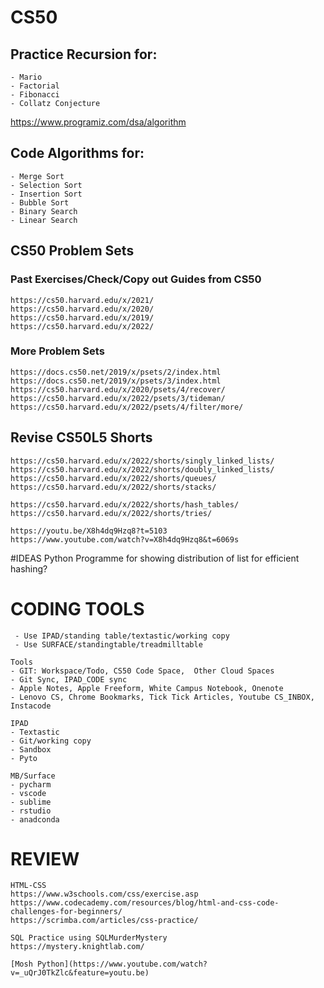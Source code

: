 # CS50

## Practice Recursion for:
    - Mario
    - Factorial
    - Fibonacci
    - Collatz Conjecture

https://www.programiz.com/dsa/algorithm

## Code Algorithms for:
    - Merge Sort
    - Selection Sort
    - Insertion Sort
    - Bubble Sort
    - Binary Search
    - Linear Search

## CS50 Problem Sets
### Past Exercises/Check/Copy out Guides from CS50
    https://cs50.harvard.edu/x/2021/
    https://cs50.harvard.edu/x/2020/
    https://cs50.harvard.edu/x/2019/
    https://cs50.harvard.edu/x/2022/

### More Problem Sets
    https://docs.cs50.net/2019/x/psets/2/index.html
    https://docs.cs50.net/2019/x/psets/3/index.html
    https://cs50.harvard.edu/x/2020/psets/4/recover/
    https://cs50.harvard.edu/x/2022/psets/3/tideman/
    https://cs50.harvard.edu/x/2022/psets/4/filter/more/

## Revise CS50L5 Shorts
    https://cs50.harvard.edu/x/2022/shorts/singly_linked_lists/
    https://cs50.harvard.edu/x/2022/shorts/doubly_linked_lists/
    https://cs50.harvard.edu/x/2022/shorts/queues/
    https://cs50.harvard.edu/x/2022/shorts/stacks/

    https://cs50.harvard.edu/x/2022/shorts/hash_tables/
    https://cs50.harvard.edu/x/2022/shorts/tries/

    https://youtu.be/X8h4dq9Hzq8?t=5103
    https://www.youtube.com/watch?v=X8h4dq9Hzq8&t=6069s

#IDEAS
    Python Programme for showing distribution of list for efficient hashing?

# CODING TOOLS
     - Use IPAD/standing table/textastic/working copy
     - Use SURFACE/standingtable/treadmilltable

    Tools
    - GIT: Workspace/Todo, CS50 Code Space,  Other Cloud Spaces
    - Git Sync, IPAD_CODE sync
    - Apple Notes, Apple Freeform, White Campus Notebook, Onenote
    - Lenovo CS, Chrome Bookmarks, Tick Tick Articles, Youtube CS_INBOX, Instacode

    IPAD
    - Textastic
    - Git/working copy
    - Sandbox
    - Pyto

    MB/Surface
    - pycharm
    - vscode
    - sublime
    - rstudio
    - anadconda


# REVIEW
    HTML-CSS
    https://www.w3schools.com/css/exercise.asp
    https://www.codecademy.com/resources/blog/html-and-css-code-challenges-for-beginners/
    https://scrimba.com/articles/css-practice/

    SQL Practice using SQLMurderMystery
    https://mystery.knightlab.com/

    [Mosh Python](https://www.youtube.com/watch?v=_uQrJ0TkZlc&feature=youtu.be)


